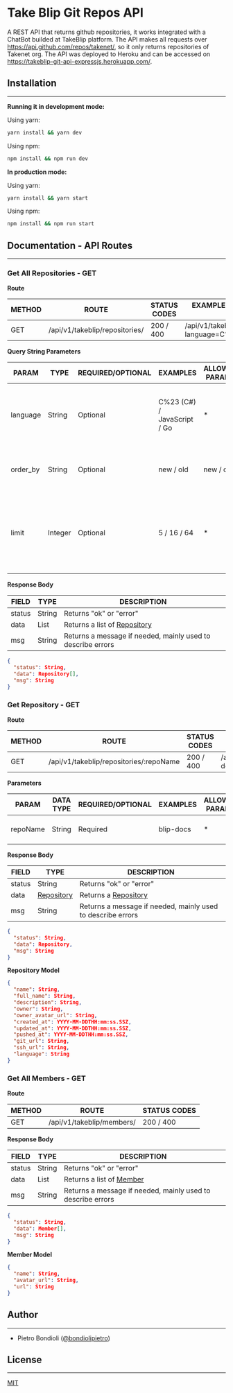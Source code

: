 # Take Blip Git Repos API

A REST API that returns github repositories, it works integrated with a ChatBot builded at TakeBlip platform. The API makes all requests over https://api.github.com/repos/takenet/, so it only returns repositories of Takenet org. The API was deployed to Heroku and can be accessed on https://takeblip-git-api-expressjs.herokuapp.com/.

## Installation

---

**Running it in development mode:**

Using yarn:

```bash
yarn install && yarn dev
```

Using npm:

```bash
npm install && npm run dev
```

**In production mode:**

Using yarn:

```bash
yarn install && yarn start
```

Using npm:

```bash
npm install && npm run start
```

## Documentation - API Routes

---

### **Get All Repositories - GET**

**Route**

| METHOD | ROUTE                        | STATUS CODES | EXAMPLE WITH PARAMS / QUERY STRINGS                            |
| ------ | ---------------------------- | ------------ | -------------------------------------------------------------- |
| GET    | /api/v1/takeblip/repositories/ | 200 / 400    | /api/v1/takeblip/repositories?language=C%23&order_by=old&limit=5 |

**Query String Parameters**

| PARAM    | TYPE    | REQUIRED/OPTIONAL | EXAMPLES                    | ALLOWED PARAMS | DESCRIPTION                                                                                                 |
| -------- | ------- | ----------------- | --------------------------- | -------------- | ----------------------------------------------------------------------------------------------------------- |
| language | String  | Optional          | C%23 (C#) / JavaScript / Go | \*             | API will only return repositories that has the specified language as main                                   |
| order_by | String  | Optional          | new / old                   | new / old      | API will sort repositories by date according to this param                                                  |
| limit    | Integer | Optional          | 5 / 16 / 64                 | \*             | Applied over the final response object, only the first X (limit) repositories in the array will be returned |

**Response Body**

| FIELD  | TYPE   | DESCRIPTION                                                 |
| ------ | ------ | ----------------------------------------------------------- |
| status | String | Returns "ok" or "error"                                     |
| data   | List   | Returns a list of [Repository](#repository)                 |
| msg    | String | Returns a message if needed, mainly used to describe errors |

```json
{
  "status": String,
  "data": Repository[],
  "msg": String
}
```

### **Get Repository - GET**

**Route**

| METHOD | ROUTE                                 | STATUS CODES | EXAMPLE WITH PARAMS / QUERY STRINGS   |
| ------ | ------------------------------------- | ------------ | ------------------------------------- |
| GET    | /api/v1/takeblip/repositories/:repoName | 200 / 400    | /api/v1/takeblip/repositories/blip-docs |

**Parameters**

| PARAM    | DATA TYPE | REQUIRED/OPTIONAL | EXAMPLES  | ALLOWED PARAMS | DESCRIPTION                          |
| -------- | --------- | ----------------- | --------- | -------------- | ------------------------------------ |
| repoName | String    | Required          | blip-docs | \*             | The name of the repository you want. |

**Response Body**

| FIELD  | TYPE                      | DESCRIPTION                                                 |
| ------ | ------------------------- | ----------------------------------------------------------- |
| status | String                    | Returns "ok" or "error"                                     |
| data   | [Repository](#repository) | Returns a [Repository](#repository)                         |
| msg    | String                    | Returns a message if needed, mainly used to describe errors |

```json
{
  "status": String,
  "data": Repository,
  "msg": String
}
```

<a id="repository"></a>**Repository Model**

```json
{
  "name": String,
  "full_name": String,
  "description": String,
  "owner": String,
  "owner_avatar_url": String,
  "created_at": YYYY-MM-DDTHH:mm:ss.SSZ,
  "updated_at": YYYY-MM-DDTHH:mm:ss.SSZ,
  "pushed_at": YYYY-MM-DDTHH:mm:ss.SSZ,
  "git_url": String,
  "ssh_url": String,
  "language": String
}
```

### **Get All Members - GET**

**Route**

| METHOD | ROUTE                    | STATUS CODES |
| ------ | ------------------------ | ------------ |
| GET    | /api/v1/takeblip/members/ | 200 / 400    |

**Response Body**

| FIELD  | TYPE   | DESCRIPTION                                                 |
| ------ | ------ | ----------------------------------------------------------- |
| status | String | Returns "ok" or "error"                                     |
| data   | List   | Returns a list of [Member](#member)                         |
| msg    | String | Returns a message if needed, mainly used to describe errors |

```json
{
  "status": String,
  "data": Member[],
  "msg": String
}
```

<a id="member"></a>**Member Model**

```json
{
  "name": String,
  "avatar_url": String,
  "url": String
}
```

## Author

---

- Pietro Bondioli ([@bondiolipietro](https://github.com/bondiolipietro))

## License

---

[MIT](https://opensource.org/licenses/MIT)
